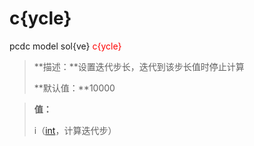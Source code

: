 # c{ycle}
pcdc model sol{ve} <span style='color: red;'>c{ycle}</span>
> **描述：**设置迭代步长，迭代到该步长值时停止计算
> 
> **默认值：**10000

> 
> **值：**
> 
> i（[int](数据类型/int/)，计算迭代步）


